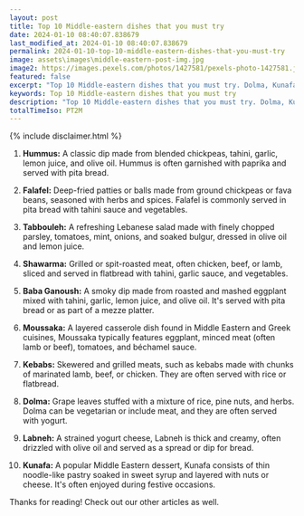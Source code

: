 ```yaml
---
layout: post
title: Top 10 Middle-eastern dishes that you must try
date: 2024-01-10 08:40:07.838679
last_modified_at: 2024-01-10 08:40:07.838679
permalink: 2024-01-10-top-10-middle-eastern-dishes-that-you-must-try
image: assets\images\middle-eastern-post-img.jpg
image2: https://images.pexels.com/photos/1427581/pexels-photo-1427581.jpeg?auto=compress&cs=tinysrgb&h=650&w=940
featured: false
excerpt: "Top 10 Middle-eastern dishes that you must try. Dolma, Kunafa, Labneh made it to my top 10 list. Click to see if your favourite dish made it to my top 10"
keywords: Top 10 Middle-eastern dishes that you must try
description: "Top 10 Middle-eastern dishes that you must try. Dolma, Kunafa, Labneh made it to my top 10 list. Click to see if your favourite dish made it to my top 10"
totalTimeIso: PT2M
---
```

{% include disclaimer.html %}


1. **Hummus:**
   A classic dip made from blended chickpeas, tahini, garlic, lemon juice, and olive oil. Hummus is often garnished with paprika and served with pita bread.

2. **Falafel:**
   Deep-fried patties or balls made from ground chickpeas or fava beans, seasoned with herbs and spices. Falafel is commonly served in pita bread with tahini sauce and vegetables.

3. **Tabbouleh:**
   A refreshing Lebanese salad made with finely chopped parsley, tomatoes, mint, onions, and soaked bulgur, dressed in olive oil and lemon juice.

4. **Shawarma:**
   Grilled or spit-roasted meat, often chicken, beef, or lamb, sliced and served in flatbread with tahini, garlic sauce, and vegetables.

5. **Baba Ganoush:**
   A smoky dip made from roasted and mashed eggplant mixed with tahini, garlic, lemon juice, and olive oil. It's served with pita bread or as part of a mezze platter.

6. **Moussaka:**
   A layered casserole dish found in Middle Eastern and Greek cuisines, Moussaka typically features eggplant, minced meat (often lamb or beef), tomatoes, and béchamel sauce.

7. **Kebabs:**
   Skewered and grilled meats, such as kebabs made with chunks of marinated lamb, beef, or chicken. They are often served with rice or flatbread.

8. **Dolma:**
   Grape leaves stuffed with a mixture of rice, pine nuts, and herbs. Dolma can be vegetarian or include meat, and they are often served with yogurt.

9. **Labneh:**
   A strained yogurt cheese, Labneh is thick and creamy, often drizzled with olive oil and served as a spread or dip for bread.

10. **Kunafa:**
    A popular Middle Eastern dessert, Kunafa consists of thin noodle-like pastry soaked in sweet syrup and layered with nuts or cheese. It's often enjoyed during festive occasions.

Thanks for reading! Check out our other articles as well.